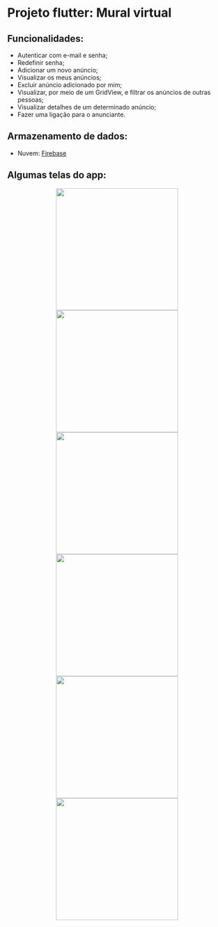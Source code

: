 # Projeto flutter: Mural virtual

## Funcionalidades:
- Autenticar com e-mail e senha;
- Redefinir senha;
- Adicionar um novo anúncio;
- Visualizar os meus anúncios;
- Excluir anúncio adicionado por mim;
- Visualizar, por meio de um GridView, e filtrar os anúncios de outras pessoas;
- Visualizar detalhes de um determinado anúncio;
- Fazer uma ligação para o anunciante.

## Armazenamento de dados:
- Nuvem: [Firebase]( https://firebase.google.com/)

## Algumas telas do app:

<div align="center">
  <img src="https://user-images.githubusercontent.com/19698296/136566327-e5708eb6-3a64-42ef-96a4-3b2ab1a5eb1a.png" width="280px" />
  <img src="https://user-images.githubusercontent.com/19698296/134080920-bc496817-8a5b-44ba-8c14-de6216258373.png" width="280px" />
</div>

<div align="center">
  <img src="https://user-images.githubusercontent.com/19698296/136703020-49310890-bb90-41e9-8c63-03557bd78045.gif" width="280px" />
</div>

<div align="center">
  <img src="https://user-images.githubusercontent.com/19698296/134080921-3b0a5dab-fed3-48f4-802c-9652ece084ff.png" width="280px" />
  <img src="https://user-images.githubusercontent.com/19698296/134997326-319cc84a-a9cf-40ac-aa16-dc6c4998063d.png" width="280px" />
</div>

<div align="center">
  <img src="https://user-images.githubusercontent.com/19698296/136703028-ba43b4a4-26ed-467d-8e46-3d7b5c23f3b6.gif" width="280px" />
</div>
